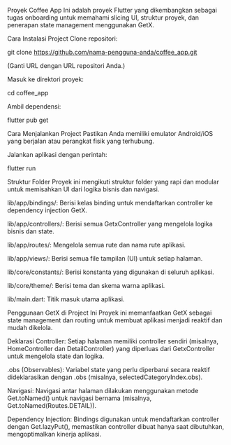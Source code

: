 Proyek Coffee App
Ini adalah proyek Flutter yang dikembangkan sebagai tugas onboarding untuk memahami slicing UI, struktur proyek, dan penerapan state management menggunakan GetX.

Cara Instalasi Project
Clone repositori:

git clone https://github.com/nama-pengguna-anda/coffee_app.git

(Ganti URL dengan URL repositori Anda.)

Masuk ke direktori proyek:

cd coffee_app

Ambil dependensi:

flutter pub get

Cara Menjalankan Project
Pastikan Anda memiliki emulator Android/iOS yang berjalan atau perangkat fisik yang terhubung.

Jalankan aplikasi dengan perintah:

flutter run

Struktur Folder
Proyek ini mengikuti struktur folder yang rapi dan modular untuk memisahkan UI dari logika bisnis dan navigasi.

lib/app/bindings/: Berisi kelas binding untuk mendaftarkan controller ke dependency injection GetX.

lib/app/controllers/: Berisi semua GetxController yang mengelola logika bisnis dan state.

lib/app/routes/: Mengelola semua rute dan nama rute aplikasi.

lib/app/views/: Berisi semua file tampilan (UI) untuk setiap halaman.

lib/core/constants/: Berisi konstanta yang digunakan di seluruh aplikasi.

lib/core/theme/: Berisi tema dan skema warna aplikasi.

lib/main.dart: Titik masuk utama aplikasi.

Penggunaan GetX di Project Ini
Proyek ini memanfaatkan GetX sebagai state management dan routing untuk membuat aplikasi menjadi reaktif dan mudah dikelola.

Deklarasi Controller: Setiap halaman memiliki controller sendiri (misalnya, HomeController dan DetailController) yang diperluas dari GetxController untuk mengelola state dan logika.

.obs (Observables): Variabel state yang perlu diperbarui secara reaktif dideklarasikan dengan .obs (misalnya, selectedCategoryIndex.obs).

Navigasi: Navigasi antar halaman dilakukan menggunakan metode Get.toNamed() untuk navigasi bernama (misalnya, Get.toNamed(Routes.DETAIL)).

Dependency Injection: Bindings digunakan untuk mendaftarkan controller dengan Get.lazyPut(), memastikan controller dibuat hanya saat dibutuhkan, mengoptimalkan kinerja aplikasi.
